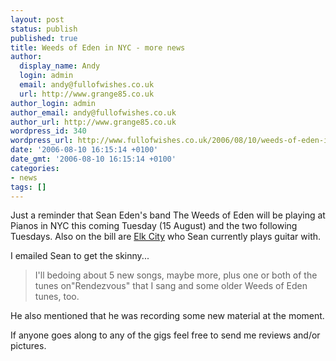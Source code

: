 ```yaml
---
layout: post
status: publish
published: true
title: Weeds of Eden in NYC - more news
author:
  display_name: Andy
  login: admin
  email: andy@fullofwishes.co.uk
  url: http://www.grange85.co.uk
author_login: admin
author_email: andy@fullofwishes.co.uk
author_url: http://www.grange85.co.uk
wordpress_id: 340
wordpress_url: http://www.fullofwishes.co.uk/2006/08/10/weeds-of-eden-in-nyc-more-news/
date: '2006-08-10 16:15:14 +0100'
date_gmt: '2006-08-10 16:15:14 +0100'
categories:
- news
tags: []
---
```

<p>Just a reminder that Sean Eden's band The Weeds of Eden will be playing at <span class="removed_link" title="http://www.pianosnyc.com/index0706.html">Pianos</span> in NYC this coming Tuesday (15 August) and the two following Tuesdays. Also on the bill are <a href="http://www.elkcity.net/">Elk City</a> who Sean currently plays guitar with.</p>
<p>I emailed Sean to get the skinny...<br />
<blockquote>I'll bedoing about 5 new songs, maybe more, plus one or both of the tunes on"Rendezvous" that I sang and some older Weeds of Eden tunes, too.</p></blockquote>
<p>He also mentioned that he was recording some new material at the moment.</p>
<p>If anyone goes along to any of the gigs feel free to send me reviews and/or pictures.</p>

